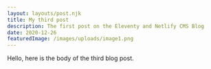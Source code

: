 ```yaml
---
layout: layouts/post.njk
title: My third post
description: The first post on the Eleventy and Netlify CMS Blog
date: 2020-12-26
featuredImage: /images/uploads/image1.png
---
```


Hello, here is the body of the third blog post.